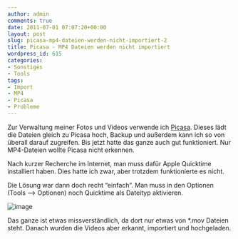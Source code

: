 ```yaml
---
author: admin
comments: true
date: 2011-07-01 07:07:20+00:00
layout: post
slug: picasa-mp4-dateien-werden-nicht-importiert-2
title: Picasa - MP4 Dateien werden nicht importiert
wordpress_id: 615
categories:
- Sonstiges
- Tools
tags:
- Import
- MP4
- Picasa
- Probleme
---
```


Zur Verwaltung meiner Fotos und Videos verwende ich [Picasa](http://picasa.google.com/). Dieses lädt die Dateien gleich zu Picasa hoch, Backup und außerdem kann ich so von überall darauf zugreifen. Bis jetzt hatte das ganze auch gut funktioniert. Nur MP4-Dateien wollte Picasa nicht erkennen. 

Nach kurzer Recherche im Internet, man muss dafür Apple Quicktime installiert haben. Dies hatte ich zwar, aber trotzdem funktionierte es nicht. 

Die Lösung war dann doch recht “einfach”. Man muss in den Optionen (Tools –> Optionen) noch Quicktime als Dateityp aktivieren.

![image](https://andydunkel.net/assets/uploads/2011/06/image10.png)

Das ganze ist etwas missverständlich, da dort nur etwas von *.mov Dateien steht. Danach wurden die Videos aber erkannt, importiert und hochgeladen.
